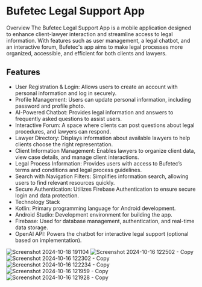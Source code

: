 # Bufetec Legal Support App

Overview
The Bufetec Legal Support App is a mobile application designed to enhance client-lawyer interaction and streamline access to legal information. With features such as user management, a legal chatbot, and an interactive forum, Bufetec's app aims to make legal processes more organized, accessible, and efficient for both clients and lawyers.

## Features
- User Registration & Login: Allows users to create an account with personal information and log in securely.
- Profile Management: Users can update personal information, including password and profile photo.
- AI-Powered Chatbot: Provides legal information and answers to frequently asked questions to assist users.
- Interactive Forum: A space where clients can post questions about legal procedures, and lawyers can respond.
- Lawyer Directory: Displays information about available lawyers to help clients choose the right representation.
- Client Information Management: Enables lawyers to organize client data, view case details, and manage client interactions.
- Legal Process Information: Provides users with access to Bufetec’s terms and conditions and legal process guidelines.
- Search with Navigation Filters: Simplifies information search, allowing users to find relevant resources quickly.
- Secure Authentication: Utilizes Firebase Authentication to ensure secure login and data protection.
- Technology Stack
- Kotlin: Primary programming language for Android development.
- Android Studio: Development environment for building the app.
- Firebase: Used for database management, authentication, and real-time data storage.
- OpenAI API: Powers the chatbot for interactive legal support (optional based on implementation).

![Screenshot 2024-10-18 191104](https://github.com/user-attachments/assets/b550e134-d71e-4ba5-9c19-7c7d74869923)
![Screenshot 2024-10-16 122502 - Copy](https://github.com/user-attachments/assets/19fa0847-4749-4034-9693-6bb0aca30f1b)
![Screenshot 2024-10-16 122302 - Copy](https://github.com/user-attachments/assets/ac854ad3-b99c-441a-a55a-bf7402531587)
![Screenshot 2024-10-16 122234 - Copy](https://github.com/user-attachments/assets/0ef70d22-8950-44f1-b94d-6384536c254a)
![Screenshot 2024-10-16 121959 - Copy](https://github.com/user-attachments/assets/f2f35c54-3e06-4653-a2cf-6182f91ec0b7)
![Screenshot 2024-10-16 121928 - Copy](https://github.com/user-attachments/assets/427da945-91dd-49c6-b979-6415da6533d3)

